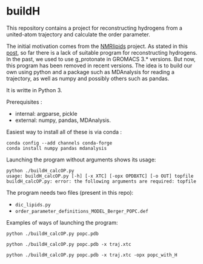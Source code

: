 # buildH

This repository contains a project for reconstructing hydrogens from a united-atom trajectory and calculate the order parameter.

The initial motivation comes from the [NMRlipids](https://nmrlipids.blogspot.com/) project. As stated in this [post](https://nmrlipids.blogspot.com/2019/04/nmrlipids-ivb-assembling-pe-pg-results.html), so far there is a lack of suitable program for reconstructing hydrogens. In the past, we used to use g_protonate in GROMACS 3.* versions. But now, this program has been removed in recent versions. The idea is to build our own using python and a package such as MDAnalysis for reading a trajectory, as well as numpy and possibly others such as pandas.

It is writte in Python 3.

Prerequisites : 
- internal: argparse, pickle
- external: numpy, pandas, MDAnalysis.

Easiest way to install all of these is via conda :

```
conda config --add channels conda-forge
conda install numpy pandas mdanalysis
```

Launching the program without arguments shows its usage:

```
python ./buildH_calcOP.py
usage: buildH_calcOP.py [-h] [-x XTC] [-opx OPDBXTC] [-o OUT] topfile
buildH_calcOP.py: error: the following arguments are required: topfile
```

The program needs two files (present in this repo):
- `dic_lipids.py`
- `order_parameter_definitions_MODEL_Berger_POPC.def`

Examples of ways of launching the program:

```
python ./buildH_calcOP.py popc.pdb

python ./buildH_calcOP.py popc.pdb -x traj.xtc

python ./buildH_calcOP.py popc.pdb -x traj.xtc -opx popc_with_H
```
